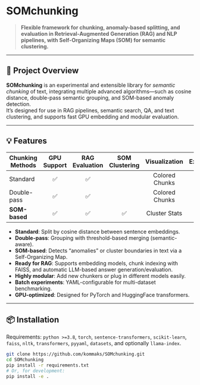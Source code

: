 # SOMchunking

> **Flexible framework for chunking, anomaly-based splitting, and evaluation in Retrieval-Augmented Generation (RAG) and NLP pipelines, with Self-Organizing Maps (SOM) for semantic clustering.**

---

## 🚩 Project Overview

**SOMchunking** is an experimental and extensible library for *semantic chunking* of text, integrating multiple advanced algorithms—such as cosine distance, double-pass semantic grouping, and SOM-based anomaly detection.  
It’s designed for use in RAG pipelines, semantic search, QA, and text clustering, and supports fast GPU embedding and modular evaluation.

---

## 💡 Features

| Chunking Methods    | GPU Support | RAG Evaluation | SOM Clustering | Visualization | Extensible |
|---------------------|:-----------:|:--------------:|:--------------:|:-------------:|:----------:|
| Standard            | ✅          | ✅             |                | Colored Chunks| ✅         |
| Double-pass         | ✅          | ✅             |                | Colored Chunks| ✅         |
| **SOM-based**       | ✅          | ✅             | ✅             | Cluster Stats | ✅         |

- **Standard**: Split by cosine distance between sentence embeddings.
- **Double-pass**: Grouping with threshold-based merging (semantic-aware).
- **SOM-based**: Detects “anomalies” or cluster boundaries in text via a Self-Organizing Map.
- **Ready for RAG**: Supports embedding models, chunk indexing with FAISS, and automatic LLM-based answer generation/evaluation.
- **Highly modular**: Add new chunkers or plug in different models easily.
- **Batch experiments**: YAML-configurable for multi-dataset benchmarking.
- **GPU-optimized**: Designed for PyTorch and HuggingFace transformers.

---

## 📦 Installation

Requirements: `python >=3.8`, `torch`, `sentence-transformers`, `scikit-learn`, `faiss`, `nltk`, `transformers`, `pyyaml`, `datasets`, and optionally `llama-index`.

```bash
git clone https://github.com/kommaks/SOMchunking.git
cd SOMchunking
pip install -r requirements.txt
# Or, for development:
pip install -e .
